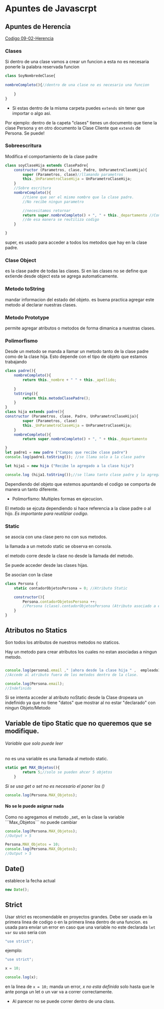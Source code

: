 # Apuntes de Javascrpt 

## Apuntes de Herencia
[Codigo 09-02-Herencia](https://github.com/inusui/JavaScriptNotas/blob/8eb5406917342646ffa4981f0e2af099b28d2bd6/09-02-Herencia.js)


### Clases
Si dentro de una clase vamos a crear un funcion a esta no es necesaria ponerle la palabra reservada funcion 
```js
class SoyNombredeClase{
    
nombreCompleto(){//dentro de una clase no es necesario una funcion 
        
    }
}
```
* Si estas dentro de la misma carpeta puedes ```extends``` sin tener que importar o algo asi. 

Por ejemplo: dentro de la capeta "clases" tienes un documento que tiene la clase Persona y en otro documento la Clase Cliente que ```extends``` de Persona. Se puede!

### Sobreescritura
Modifica el comportamiento de la clase padre

```js
class soyClaseHija extends ClasePadre{
    constructor (Parametros, clase, Padre, UnParametroClaseHija){
        super (Parametros, clase)//llamando parametros
        this._UnParametroClaseHija = UnParametroClaseHija;
    }
    //Sobre escritura
    nombreCompleto(){
        //tiene que ser el mismo nombre que la clase padre. 
        //No recibe ningun parametro

        //necesitamos retornar
        return super.nombreCompleto() + ", " + this._departamento //Con super accedemos a los metodos que hay en la clase padre
        //de esa manera se reutiliza codigo
    }

}
```
super, es usado para acceder a todos los metodos que hay en la clase padre. 

### Clase Object
es la clase padre de todas las clases. 
Si en las clases no se define que extiende desde object esta se agrega automaticamente. 

### Metodo toString 
mandar informacion del estado del objeto. 
es buena practica agregar este metodo al declarar nuestras clases. 

### Metodo Prototype
permite agregar atributos o metodos de forma dimanica a nuestras clases. 

### Polimorfismo
Desde un metodo se manda a llamar un metodo tanto de la clase padre como de la clase hija. 
Esto depende con el tipo de objeto que estamos trabajando

```js
class padre(){
    nombreCompleto(){
        return this._nombre + " " + this._apellido;
        
    }
    toString(){
        return this.metodoClasePadre();
    }
}
class hija extends padre(){
constructor (Parametros, clase, Padre, UnParametroClaseHija){
        super (Parametros, clase)
        this._UnParametroClaseHija = UnParametroClaseHija;
    }
    nombreCompleto(){
        return super.nombreCompleto() + ", " + this._departamento 

}
let padre1 = new padre ("Campos que recibe clase padre")
console.log(padre1.toString()); //se llama solo a la clase padre

let hija1 = new hija ("Recibe lo agregado a la clase hija")

console.log (hija1.toString());//se llama tanto clase padre y lo agregado en la clase hija

```
Dependiendo del objeto que estemos apuntando el codigo se comporta de manera un tanto diferente. 

* Polimorfismo: Multiples formas en ejecucion.

El metodo se ejcuta dependiendo si hace referencia a la clase padre o al hijo. 
_Es importante para reutilziar codigo._

### Static
se asocia con una clase pero no con sus metodos. 

la llamada a un metodo static se observa en consola. 

el metodo corre desde la clase no desde la llamada del metodo. 

Se puede acceder desde las clases hijas.

Se asocian con la clase 

```js
class Persona {
    static contadorObjetosPersona = 0; //Atributo Static 

    constructor(){
        Persona.contadorObjetosPersona ++;
        //Persona (clase).contadorObjetosPersona (Atributo asociado a ella)
    }
}
```

## Atributos no Statics

Son todos los atributos de nuestros metodos no staticos. 

Hay un metodo para crear atributos los cuales no estan asociadas a ningun metodo. 

```js

console.log(persona1.email ," |ahora desde la clase hija " ,  empleado1.email);
//Accede al atributo fuera de los metodos dentro de la clase. 

console.log(Persona.email);
//Indefinido
```
Si se intenta acceder al atributo noStatic desde la Clase dropeara un indefinido ya que no tiene "datos" que mostrar al no estar "declarado" con ningun Objeto/Metodo

## Variable de tipo Static que no queremos que se modifique. 
<h6>Variable que solo puede leer</h6>
no es una variable es una llamada al metodo static. 

```js
static get MAX_Objetos(){
        return 5;//solo se pueden ahcer 5 objetos
    }
```

_Si se usa get o set no es necesario el poner los ()_
```js
console.log(Persona.MAX_Objetos);
```
<h4> No se le puede asignar nada </h4>
Como no agregamos el metodo _set_ en la clase la variable ```Max_Objetos``` no puede cambiar

```js
console.log(Persona.MAX_Objetos);
//Output > 5

Persona.MAX_Objetos = 10;
console.log(Persona.MAX_Objetos);
//Output > 5
```


## Date()
establece la fecha actual
```js
new Date();
```


## Strict
Usar strict es recomendable en proyectos grandes.
Debe ser usada en la primera linea de codigo o en la primera linea dentro de una funcion. 
es usada para enviar un error en caso que una variable no este declarada ``` let ``` ``` var ```
su uso seria con
```js
"use strict"; 
```
ejemplo: 
```js
"use strict";

x = 10;

console.log(x);
```
en la linea de ``` x = 10; ``` manda un error, _x no esta definida_ solo hasta que le ante ponga un let o un var va a correr correctamente. 

* Al parecer no se puede correr dentro de una class. 